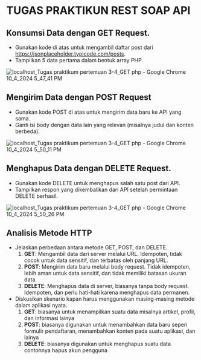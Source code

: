 # TUGAS PRAKTIKUN REST SOAP API

## Konsumsi Data dengan GET Request.
- Gunakan kode di atas untuk mengambil daftar post dari https://jsonplaceholder.typicode.com/posts.
- Tampilkan 5 data pertama dalam bentuk array PHP.

![localhost_Tugas praktikum pertemuan 3-4_GET php - Google Chrome 10_4_2024 5_47_41 PM](https://github.com/user-attachments/assets/d64a5f65-25fc-4222-90f1-d248ef108210)

## Mengirim Data dengan POST Request
- Gunakan kode POST di atas untuk mengirim data baru ke API yang sama.
- Ganti isi body dengan data lain yang relevan (misalnya judul dan konten berbeda).

![localhost_Tugas praktikum pertemuan 3-4_GET php - Google Chrome 10_4_2024 5_50_11 PM](https://github.com/user-attachments/assets/26d7005d-fd1b-4312-94a0-efe3b70f94ae)

## Menghapus Data dengan DELETE Request.
- Gunakan kode DELETE untuk menghapus salah satu post dari API.
- Tampilkan respon yang dikembalikan dari API setelah permintaan DELETE berhasil.

![localhost_Tugas praktikum pertemuan 3-4_GET php - Google Chrome 10_4_2024 5_50_26 PM](https://github.com/user-attachments/assets/1b4cd98c-c3ba-489b-b8b4-4cdfbb6c52c2)

## Analisis Metode HTTP
- Jelaskan perbedaan antara metode GET, POST, dan DELETE.
  1. **GET**: Mengambil data dari server melalui URL. Idempoten, tidak cocok untuk data sensitif, dan terbatas oleh panjang URL.
  2. **POST**: Mengirim data baru melalui body request. Tidak idempoten, lebih aman untuk data sensitif, dan tidak memiliki batasan ukuran data.
  3. **DELETE**: Menghapus data di server, biasanya tanpa body request. Idempoten, dan perlu hati-hati karena menghapus data permanen.
- Diskusikan skenario kapan harus menggunakan masing-masing metode dalam aplikasi nyata.
  1. **GET**: biasanya untuk menampilkan suatu data misalnya artikel, profil, dan informasi lainya
  2. **POST**: biasanya digunakan untuk menambahkan data baru seperi formulir pendaftaran, menambahkan konten pada suatu aplikasi, dan lainya
  3. **DELETE**: biasanya digunakan untuk menghapus suatu data contohnya hapus akun pengguna
